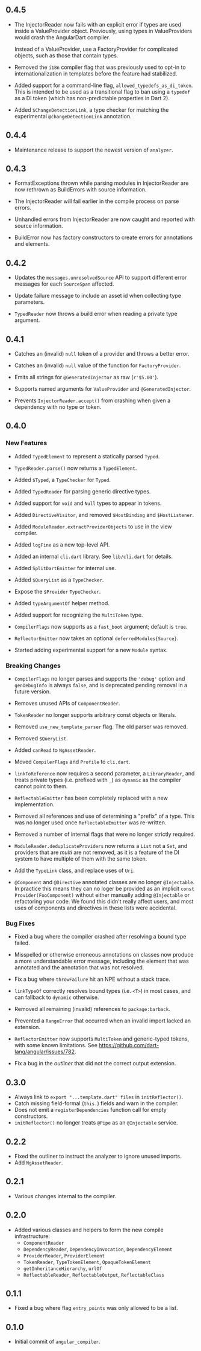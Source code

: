 ## 0.4.5

*   The InjectorReader now fails with an explicit error if types are used inside
    a ValueProvider object. Previously, using types in ValueProviders would
    crash the AngularDart compiler.

    Instead of a ValueProvider, use a FactoryProvider for complicated objects,
    such as those that contain types.

*   Removed the `i18n` compiler flag that was previously used to opt-in to
    internationalization in templates before the feature had stabilized.

*   Added support for a command-line flag, `allowed_typedefs_as_di_token`. This
    is intended to be used as a transitional flag to ban using a `typedef` as a
    DI token (which has non-predictable properties in Dart 2).

*   Added `$ChangeDetectionLink`, a type checker for matching the experimental
    `@changeDetectionLink` annotation.

## 0.4.4

*   Maintenance release to support the newest version of `analyzer`.

## 0.4.3

*   FormatExceptions thrown while parsing modules in InjectorReader are now
    rethrown as BuildErrors with source information.

*   The InjectorReader will fail earlier in the compile process on parse errors.

*   Unhandled errors from InjectorReader are now caught and reported with source
    information.

*   BuildError now has factory constructors to create errors for annotations and
    elements.

## 0.4.2

*   Updates the `messages.unresolvedSource` API to support different error
    messages for each `SourceSpan` affected.

*   Update failure message to include an asset id when collecting type
    parameters.

*   `TypedReader` now throws a build error when reading a private type argument.

## 0.4.1

*   Catches an (invalid) `null` token of a provider and throws a better error.

*   Catches an (invalid) `null` value of the function for `FactoryProvider`.

*   Emits all strings for `@GeneratedInjector` as raw (`r'$5.00'`).

*   Supports named arguments for `ValueProvider` and `@GeneratedInjector`.

*   Prevents `InjectorReader.accept()` from crashing when given a dependency
    with no type or token.

## 0.4.0

### New Features

*   Added `TypedElement` to represent a statically parsed `Typed`.

*   `TypedReader.parse()` now returns a `TypedElement`.

*   Added `$Typed`, a `TypeChecker` for `Typed`.

*   Added `TypedReader` for parsing generic directive types.

*   Added support for `void` and `Null` types to appear in tokens.

*   Added `DirectiveVisitor`, and removed `$HostBinding` and `$HostListener`.

*   Added `ModuleReader.extractProviderObjects` to use in the view compiler.

*   Added `logFine` as a new top-level API.

*   Added an internal `cli.dart` library. See `lib/cli.dart` for details.

*   Added `SplitDartEmitter` for internal use.

*   Added `$QueryList` as a `TypeChecker`.

*   Expose the `$Provider` `TypeChecker`.

*   Added `typeArgumentOf` helper method.

*   Added support for recognizing the `MultiToken` type.

*   `CompilerFlags` now supports as a `fast_boot` argument; default is `true`.

*   `ReflectorEmitter` now takes an optional `deferredModules{Source}`.

*   Started adding experimental support for a new `Module` syntax.

### Breaking Changes

*   `CompilerFlags` no longer parses and supports the `'debug'` option and
    `genDebugInfo` is always `false`, and is deprecated pending removal in a
    future version.

*   Removes unused APIs of `ComponentReader`.

*   `TokenReader` no longer supports arbitrary const objects or literals.

*   Removed `use_new_template_parser` flag. The old parser was removed.

*   Removed `$QueryList`.

*   Added `canRead` to `NgAssetReader`.

*   Moved `CompilerFlags` and `Profile` to `cli.dart`.

*   `linkToReference` now requires a second parameter, a `LibraryReader`, and
    treats private types (i.e. prefixed with `_`) as `dynamic` as the compiler
    cannot point to them.

*   `ReflectableEmitter` has been completely replaced with a new implementation.

*   Removed all references and use of determining a "prefix" of a type. This was
    no longer used once `ReflectableEmitter` was re-written.

*   Removed a number of internal flags that were no longer strictly required.

*   `ModuleReader.deduplicateProviders` now returns a `List` not a `Set`, and
    providers that are _multi_ are not removed, as it is a feature of the DI
    system to have multiple of them with the same token.

*   Add the `TypeLink` class, and replace uses of `Uri`.

*   `@Component` and `@Directive` annotated classes are no longer `@Injectable`.
    In practice this means they can no loger be provided as an implicit `const
    Provider(FooComponent)` without either manually adding `@Injectable` or
    refactoring your code. We found this didn't really affect users, and most
    uses of components and directives in these lists were accidental.

### Bug Fixes

*   Fixed a bug where the compiler crashed after resolving a bound type failed.

*   Misspelled or otherwise erroneous annotations on classes now produce a more
    understandable error message, including the element that was annotated and
    the annotation that was not resolved.

*   Fix a bug where `throwFailure` hit an NPE without a stack trace.

*   `linkTypeOf` correctly resolves bound types (i.e. `<T>`) in most cases, and
    can fallback to `dynamic` otherwise.

*   Removed all remaining (invalid) references to `package:barback`.

*   Prevented a `RangeError` that occurred when an invalid import lacked an
    extension.

*   `ReflectorEmitter` now supports `MultiToken` and generic-typed tokens, with
    some known limitations. See https://github.com/dart-lang/angular/issues/782.

*   Fix a bug in the _outliner_ that did not the correct output extension.

## 0.3.0

*   Always link to `export "...template.dart" files` in `initReflector()`.
*   Catch missing field-formal (`this.`) fields and warn in the compiler.
*   Does not emit a `registerDependencies` function call for empty constructors.
*   `initReflector()` no longer treats `@Pipe` as an `@Injectable` service.

## 0.2.2

*   Fixed the outliner to instruct the analyzer to ignore unused imports.
*   Add `NgAssetReader`.

## 0.2.1

*   Various changes internal to the compiler.

## 0.2.0

*   Added various classes and helpers to form the new compile infrastructure:
    *   `ComponentReader`
    *   `DependencyReader`, `DependencyInvocation`, `DependencyElement`
    *   `ProviderReader`, `ProviderElement`
    *   `TokenReader`, `TypeTokenElement`, `OpaqueTokenElement`
    *   `getInheritanceHierarchy`, `urlOf`
    *   `ReflectableReader`, `ReflectableOutput`, `ReflectableClass`

## 0.1.1

*   Fixed a bug where flag `entry_points` was only allowed to be a list.

## 0.1.0

*   Initial commit of `angular_compiler`.
